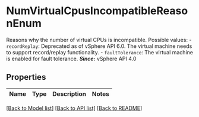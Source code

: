 # NumVirtualCpusIncompatibleReasonEnum

Reasons why the number of virtual CPUs is incompatible.  Possible values: - `recordReplay`:       Deprecated as of vSphere API 6.0.      The virtual machine needs to support record/replay functionality. - `faultTolerance`: The virtual machine is enabled for fault tolerance.    ***Since:*** vSphere API 4.0 

## Properties
Name | Type | Description | Notes
------------ | ------------- | ------------- | -------------

[[Back to Model list]](../README.md#documentation-for-models) [[Back to API list]](../README.md#documentation-for-api-endpoints) [[Back to README]](../README.md)


